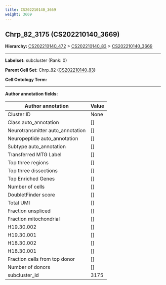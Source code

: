 ```yaml
---
title: CS202210140_3669
weight: 3669
---
```

## Chrp_82_3175 (CS202210140_3669)
<b>Hierarchy: </b>
[CS202210140_472](cell_sets/CS202210140_472.md) >
[CS202210140_83](cell_sets/CS202210140_83.md) >
[CS202210140_3669](cell_sets/CS202210140_3669.md)

---


**Labelset:** subcluster (Rank: 0)

**Parent Cell Set:** Chrp_82 ([CS202210140_83](cell_sets/CS202210140_83.md))



**Cell Ontology Term:** 

[MARKER GENES.]: #


---

[TRANSFERRED ANNOTATIONS.]: #


[AUTHOR ANNOTATION FIELDS.]: #


**Author annotation fields:**

| Author annotation | Value |
|-------------------|-------|
|Cluster ID|None|
|Class auto_annotation|[]|
|Neurotransmitter auto_annotation|[]|
|Neuropeptide auto_annotation|[]|
|Subtype auto_annotation|[]|
|Transferred MTG Label|[]|
|Top three regions|[]|
|Top three dissections|[]|
|Top Enriched Genes|[]|
|Number of cells|[]|
|DoubletFinder score|[]|
|Total UMI|[]|
|Fraction unspliced|[]|
|Fraction mitochondrial|[]|
|H19.30.002|[]|
|H19.30.001|[]|
|H18.30.002|[]|
|H18.30.001|[]|
|Fraction cells from top donor|[]|
|Number of donors|[]|
|subcluster_id|3175|
